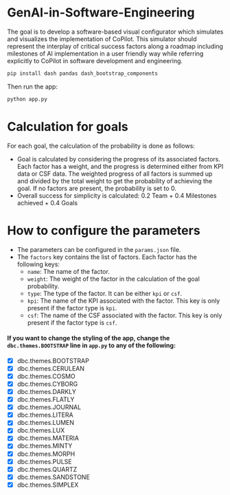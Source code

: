 # GenAI-in-Software-Engineering

The goal is to develop a software-based visual configurator which simulates and visualizes the implementation of CoPilot. This simulator should represent the interplay of critical success factors along a roadmap including milestones of AI implementation in a user friendly way while referring explicitly to CoPilot in software development and engineering.

```bash
pip install dash pandas dash_bootstrap_components
```

Then run the app:

```bash
python app.py
```
# Calculation for goals
For each goal, the calculation of the probability is done as follows:
- Goal is calculated by considering the progress of its associated factors. Each factor has a weight, and the progress is determined either from KPI data or CSF data. The weighted progress of all factors is summed up and divided by the total weight to get the probability of achieving the goal. If no factors are present, the probability is set to 0.
- Overall success for simplicity is calculated: 0.2 Team + 0.4 Milestones achieved + 0.4 Goals
# How to configure the parameters
- The parameters can be configured in the `params.json` file.
- The `factors` key contains the list of factors. Each factor has the following keys:
  - `name`: The name of the factor.
  - `weight`: The weight of the factor in the calculation of the goal probability.
  - `type`: The type of the factor. It can be either `kpi` or `csf`.
  - `kpi`: The name of the KPI associated with the factor. This key is only present if the factor type is `kpi`.
  - `csf`: The name of the CSF associated with the factor. This key is only present if the factor type is `csf`.








#### If you want to change the styling of the app, change the `dbc.themes.BOOTSTRAP` line in `app.py` to any of the following:

- [x] dbc.themes.BOOTSTRAP
- [x] dbc.themes.CERULEAN
- [x] dbc.themes.COSMO
- [x] dbc.themes.CYBORG
- [x] dbc.themes.DARKLY
- [x] dbc.themes.FLATLY
- [x] dbc.themes.JOURNAL
- [x] dbc.themes.LITERA
- [x] dbc.themes.LUMEN
- [x] dbc.themes.LUX
- [x] dbc.themes.MATERIA
- [x] dbc.themes.MINTY
- [x] dbc.themes.MORPH
- [x] dbc.themes.PULSE
- [x] dbc.themes.QUARTZ
- [x] dbc.themes.SANDSTONE
- [x] dbc.themes.SIMPLEX

